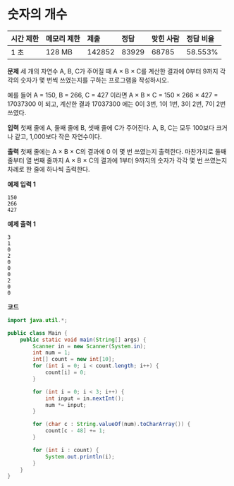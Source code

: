 # 숫자의 개수

| 시간 제한 | 메모리 제한 | 제출   | 정답  | 맞힌 사람 | 정답 비율 |
| :-------- | :---------- | :----- | :---- | :-------- | :-------- |
| 1 초      | 128 MB      | 142852 | 83929 | 68785     | 58.553%   |

**문제**
세 개의 자연수 A, B, C가 주어질 때 A × B × C를 계산한 결과에 0부터 9까지 각각의 숫자가 몇 번씩 쓰였는지를 구하는 프로그램을 작성하시오.

예를 들어 A = 150, B = 266, C = 427 이라면 A × B × C = 150 × 266 × 427 = 17037300 이 되고, 계산한 결과 17037300 에는 0이 3번, 1이 1번, 3이 2번, 7이 2번 쓰였다.

**입력**
첫째 줄에 A, 둘째 줄에 B, 셋째 줄에 C가 주어진다. A, B, C는 모두 100보다 크거나 같고, 1,000보다 작은 자연수이다.

**출력**
첫째 줄에는 A × B × C의 결과에 0 이 몇 번 쓰였는지 출력한다. 마찬가지로 둘째 줄부터 열 번째 줄까지 A × B × C의 결과에 1부터 9까지의 숫자가 각각 몇 번 쓰였는지 차례로 한 줄에 하나씩 출력한다.

**예제 입력 1**

```
150
266
427
```

**예제 출력 1**

```
3
1
0
2
0
0
0
2
0
0
```

**코드**

```java
import java.util.*;

public class Main {
    public static void main(String[] args) {
        Scanner in = new Scanner(System.in);
        int num = 1;
        int[] count = new int[10];
        for (int i = 0; i < count.length; i++) {
            count[i] = 0;
        }

        for (int i = 0; i < 3; i++) {
            int input = in.nextInt();
            num *= input;
        }

        for (char c : String.valueOf(num).toCharArray()) {
            count[c - 48] += 1;
        }

        for (int i : count) {
            System.out.println(i);
        }
    }
}
```
